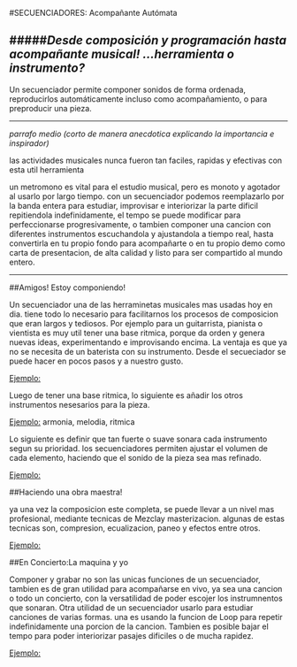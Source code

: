 #SECUENCIADORES: Acompañante Autómata


#####*Desde composición y programación hasta acompañante musical! ...herramienta o instrumento?*
----
Un secuenciador  permite componer sonidos de forma ordenada, reproducirlos automáticamente
incluso como acompañamiento, o para preproducir una pieza. 

----

*parrafo medio (corto de manera anecdotica explicando la importancia e inspirador)*

las actividades musicales nunca fueron tan faciles, rapidas y efectivas con esta util herramienta 

un metromono es vital para el estudio musical, pero es monoto y agotador al usarlo por largo tiempo.
con un secuenciador podemos reemplazarlo por la banda entera para estudiar, improvisar e interiorizar 
la parte dificil repitiendola indefinidamente, el tempo se puede modificar para perfeccionarse progresivamente, o tambien componer una cancion con diferentes instrumentos escuchandola y ajustandola a tiempo real, hasta convertirla en tu propio fondo para acompañarte o en tu propio demo como carta de presentacion, de alta calidad y listo para ser compartido al mundo entero.

----

##Amigos!  Estoy componiendo!

Un secuenciador una de las herraminetas musicales mas usadas hoy en dia. tiene todo lo necesario para facilitarnos los procesos de composicion que eran largos y tediosos.
Por ejemplo para un guitarrista, pianista o vientista es muy util tener una base ritmica, porque da orden y genera nuevas ideas, experimentando e improvisando encima.
La ventaja es que ya no se necesita de un baterista con su instrumento. Desde el secueciador se puede hacer en pocos pasos y a nuestro gusto.

[Ejemplo:]()

Luego de tener una base ritmica, lo siguiente es añadir los otros instrumentos nesesarios para la pieza. 

[Ejemplo:]()  armonia, melodia, ritmica

Lo siguiente es definir que tan fuerte o suave sonara cada instrumento segun su prioridad. los secuenciadores permiten ajustar el volumen de cada elemento, haciendo que el sonido de la pieza sea mas refinado.


[Ejemplo:]()


##Haciendo una obra maestra!

ya una vez la composicion este completa, se puede llevar a un nivel mas profesional, mediante tecnicas de Mezclay masterizacion. algunas de estas tecnicas son, compresion, ecualizacion, paneo y efectos entre otros.

[Ejemplo:]()




##En Concierto:La maquina y yo

Componer y grabar no son las unicas funciones de un secuenciador, tambien es de gran utilidad para acompañarse en vivo, ya sea una cancion o todo un concierto, con la versatilidad de poder escojer los instrumnentos que sonaran. Otra utilidad de un secuenciador usarlo para estudiar canciones de varias formas.  una es usando la funcion de Loop para repetir indefinidamente una porcion de la cancion. Tambien es posible bajar el tempo para poder interiorizar pasajes dificiles o de mucha rapidez.






 [Ejemplo:]()

